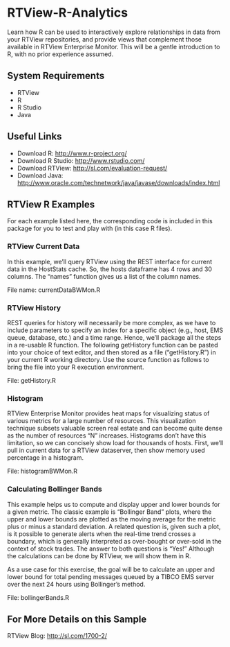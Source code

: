 # RTView-R-Analytics

Learn how R can be used to interactively explore relationships in data from your RTView repositories, and provide views that complement those available in RTView Enterprise Monitor. This will be a gentle introduction to R, with no prior experience assumed.

## System Requirements

* RTView
* R
* R Studio
* Java

## Useful Links

* Download R: http://www.r-project.org/
* Download R Studio: http://www.rstudio.com/
* Download RTView: http://sl.com/evaluation-request/
* Download Java: http://www.oracle.com/technetwork/java/javase/downloads/index.html

## RTView R Examples

For each example listed here, the corresponding code is included in this package for you to test and play with (in this case R files). 

### RTView Current Data

In this example, we’ll query RTView using the REST interface for current data in the HostStats cache. So, the hosts dataframe has 4 rows and 30 columns. The “names” function gives us a list of the column names.

File name: currentDataBWMon.R

### RTView History

REST queries for history will necessarily be more complex, as we have to include parameters to specify an index for a specific object (e.g., host, EMS queue, database, etc.) and a time range. Hence, we’ll package all the steps in a re-usable R function. The following getHistory function can be pasted into your choice of text editor, and then stored as a file (“getHistory.R”) in your current R working directory. Use the source function as follows to bring the file into your R execution environment.

File: getHistory.R

### Histogram

RTView Enterprise Monitor provides heat maps for visualizing status of various metrics for a large number of resources. This visualization technique subsets valuable screen real estate and can become quite dense as the number of resources “N” increases. Histograms don’t have this limitation, so we can concisely show load for thousands of hosts. First, we’ll pull in current data for a RTView dataserver, then show memory used percentage in a histogram.

File: histogramBWMon.R

### Calculating Bollinger Bands

This example helps us to compute and display upper and lower bounds for a given metric. The classic example is “Bollinger Band” plots, where the upper and lower bounds are plotted as the moving average for the metric plus or minus a standard deviation. A related question is, given such a plot, is it possible to generate alerts when the real-time trend crosses a boundary, which is generally interpreted as over-bought or over-sold in the context of stock trades. The answer to both questions is “Yes!” Although the calculations can be done by RTView, we will show them in R. 

As a use case for this exercise, the goal will be to calculate an upper and lower bound for total pending messages queued by a TIBCO EMS server over the next 24 hours using Bollinger’s method. 

File: bollingerBands.R

## For More Details on this Sample

RTView Blog: http://sl.com/1700-2/
